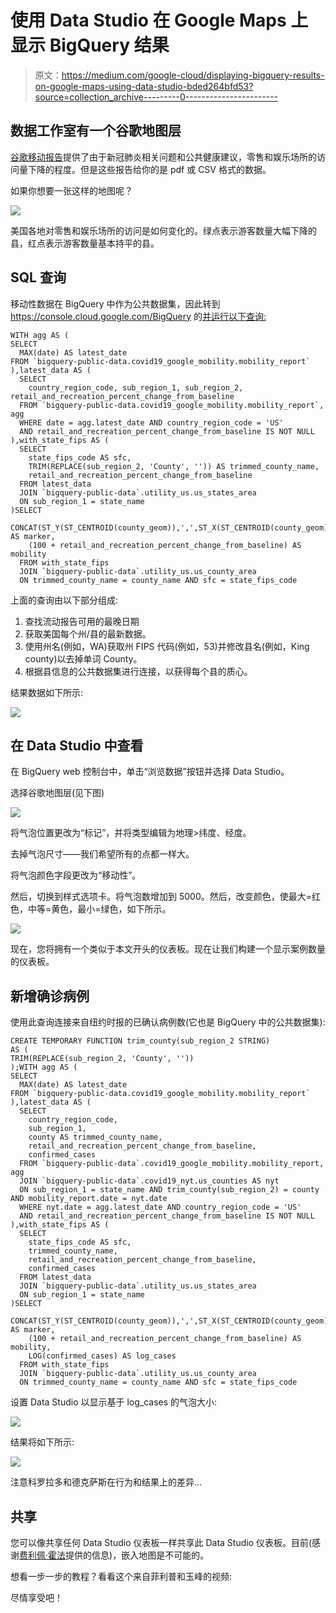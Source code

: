 # 使用 Data Studio 在 Google Maps 上显示 BigQuery 结果

> 原文：<https://medium.com/google-cloud/displaying-bigquery-results-on-google-maps-using-data-studio-bded264bfd53?source=collection_archive---------0----------------------->

## 数据工作室有一个谷歌地图层

[谷歌移动报告](https://www.google.com/covid19/mobility/)提供了由于新冠肺炎相关问题和公共健康建议，零售和娱乐场所的访问量下降的程度。但是这些报告给你的是 pdf 或 CSV 格式的数据。

如果你想要一张这样的地图呢？

![](img/a56c7c323f5a7dfca0c7d693f2d87f86.png)

美国各地对零售和娱乐场所的访问是如何变化的。绿点表示游客数量大幅下降的县，红点表示游客数量基本持平的县。

## SQL 查询

移动性数据在 BigQuery 中作为公共数据集，因此转到 https://console.cloud.google.com/BigQuery 的[并运行以下查询:](https://console.cloud.google.com/BigQuery)

```
WITH agg AS (
SELECT 
  MAX(date) AS latest_date
FROM `bigquery-public-data.covid19_google_mobility.mobility_report`
),latest_data AS (
  SELECT
    country_region_code, sub_region_1, sub_region_2, retail_and_recreation_percent_change_from_baseline
  FROM `bigquery-public-data.covid19_google_mobility.mobility_report`, agg
  WHERE date = agg.latest_date AND country_region_code = 'US' 
  AND retail_and_recreation_percent_change_from_baseline IS NOT NULL
),with_state_fips AS (
  SELECT 
    state_fips_code AS sfc,
    TRIM(REPLACE(sub_region_2, 'County', '')) AS trimmed_county_name,
    retail_and_recreation_percent_change_from_baseline
  FROM latest_data
  JOIN `bigquery-public-data`.utility_us.us_states_area
  ON sub_region_1 = state_name
)SELECT 
    CONCAT(ST_Y(ST_CENTROID(county_geom)),',',ST_X(ST_CENTROID(county_geom))) AS marker,
    (100 + retail_and_recreation_percent_change_from_baseline) AS mobility
  FROM with_state_fips
  JOIN `bigquery-public-data`.utility_us.us_county_area
  ON trimmed_county_name = county_name AND sfc = state_fips_code
```

上面的查询由以下部分组成:

1.  查找流动报告可用的最晚日期
2.  获取美国每个州/县的最新数据。
3.  使用州名(例如，WA)获取州 FIPS 代码(例如，53)并修改县名(例如，King county)以去掉单词 County。
4.  根据县信息的公共数据集进行连接，以获得每个县的质心。

结果数据如下所示:

![](img/90149798d64fd0f44a62e89b1e31c39a.png)

## 在 Data Studio 中查看

在 BigQuery web 控制台中，单击“浏览数据”按钮并选择 Data Studio。

选择谷歌地图层(见下图)

![](img/8b340ed4074d9199290bde465405f5fa.png)

将气泡位置更改为“标记”，并将类型编辑为地理>纬度、经度。

去掉气泡尺寸——我们希望所有的点都一样大。

将气泡颜色字段更改为“移动性”。

然后，切换到样式选项卡。将气泡数增加到 5000。然后，改变颜色，使最大=红色，中等=黄色，最小=绿色，如下所示。

![](img/faef31b923dc389de18958afbfa36cbb.png)

现在，您将拥有一个类似于本文开头的仪表板。现在让我们构建一个显示案例数量的仪表板。

## 新增确诊病例

使用此查询连接来自纽约时报的已确认病例数(它也是 BigQuery 中的公共数据集):

```
CREATE TEMPORARY FUNCTION trim_county(sub_region_2 STRING) 
AS (
TRIM(REPLACE(sub_region_2, 'County', ''))
);WITH agg AS (
SELECT 
  MAX(date) AS latest_date
FROM `bigquery-public-data.covid19_google_mobility.mobility_report`
),latest_data AS (
  SELECT
    country_region_code, 
    sub_region_1, 
    county AS trimmed_county_name,
    retail_and_recreation_percent_change_from_baseline,
    confirmed_cases
  FROM `bigquery-public-data`.covid19_google_mobility.mobility_report, agg
  JOIN `bigquery-public-data`.covid19_nyt.us_counties AS nyt
  ON sub_region_1 = state_name AND trim_county(sub_region_2) = county AND mobility_report.date = nyt.date
  WHERE nyt.date = agg.latest_date AND country_region_code = 'US' 
  AND retail_and_recreation_percent_change_from_baseline IS NOT NULL
),with_state_fips AS (
  SELECT 
    state_fips_code AS sfc,
    trimmed_county_name,
    retail_and_recreation_percent_change_from_baseline,
    confirmed_cases
  FROM latest_data
  JOIN `bigquery-public-data`.utility_us.us_states_area
  ON sub_region_1 = state_name
)SELECT 
    CONCAT(ST_Y(ST_CENTROID(county_geom)),',',ST_X(ST_CENTROID(county_geom))) AS marker,
    (100 + retail_and_recreation_percent_change_from_baseline) AS mobility,
    LOG(confirmed_cases) AS log_cases
  FROM with_state_fips
  JOIN `bigquery-public-data`.utility_us.us_county_area
  ON trimmed_county_name = county_name AND sfc = state_fips_code
```

设置 Data Studio 以显示基于 log_cases 的气泡大小:

![](img/9388f34f84c98302838a6d20608ce781.png)

结果将如下所示:

![](img/bc8cfdc39f47734dcace007099e3e01f.png)

注意科罗拉多和德克萨斯在行为和结果上的差异…

## 共享

您可以像共享任何 Data Studio 仪表板一样共享此 Data Studio 仪表板。目前(感谢[费利佩·霍法](https://medium.com/u/279fe54c149a?source=post_page-----bded264bfd53--------------------------------)提供的信息)，嵌入地图是不可能的。

想看一步一步的教程？看看这个来自菲利普和玉峰的视频:

尽情享受吧！